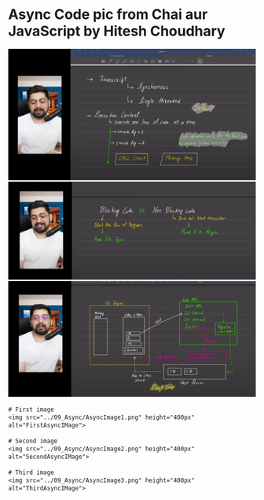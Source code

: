 # Async Code pic from Chai aur JavaScript by Hitesh Choudhary

![AsyncImageOne](../09_Async/AsyncImage1.png)
![AsyncImageTwo](../09_Async/AsyncImage2.png)
![AsyncImageThree](../09_Async/AsyncImage3.png)

``` 
# First image
<img src="../09_Async/AsyncImage1.png" height="400px" alt="FirstAsyncIMage">

# Second image
<img src="../09_Async/AsyncImage2.png" height="400px" alt="SecondAsyncIMage">

# Third image
<img src="../09_Async/AsyncImage3.png" height="400px" alt="ThirdAsyncIMage">
```
